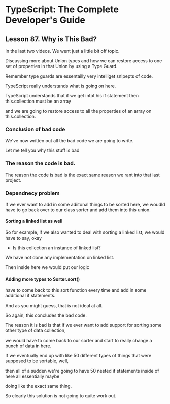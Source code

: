 # TypeScript: The Complete Developer's Guide

## Lesson 87. Why is This Bad?

In the last two videos. We went just a little bit off topic.

Discussing more about Union types and how we can restore access to one set of properties in that Union by using a Type Guard.

Remember type guards are essentailly very intelliget snipepts of code.

TypeScript really understands what is going on here.

TypeScript understands that if we get intot his if statement then this.collection must be an array

and we are going to restore access to all the properties of an array on this.collection.


### Conclusion of bad code

We've now written out all the bad code we are going to write.

Let me tell you why this stuff is bad


### The reason the code is bad.

The reason the code is bad is the exact same reason we rant into that last project.

### Dependnecy problem
If we ever want to add in some adiitonal things to be sorted here, we woudld have to go back over to our class sorter and add them into this union.


#### Sorting a linked list as well
So for example, if we also wanted to deal with sorting a linked list, we would have to say, okay

 - Is this collection an instance of linked list?

 We have not done any implementation on linked list.

 Then inside here we would put our logic


 #### Adding more types to Sorter.sort()


 have to come back to this sort function every time and add in some additional if statements.

And as you might guess, that is not ideal at all.

So again, this concludes the bad code.

The reason it is bad is that if we ever want to add support for sorting some other type of data collection,

we would have to come back to our sorter and start to really change a bunch of data in here.

If we eventually end up with like 50 different types of things that were supposed to be sortable, well,

then all of a sudden we're going to have 50 nested if statements inside of here all essentially maybe

doing like the exact same thing.

So clearly this solution is not going to quite work out.
